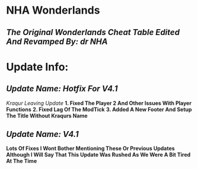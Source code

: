 # **NHA Wonderlands**
## *The Original Wonderlands Cheat Table Edited And Revamped By: dr NHA*

# **Update Info:**
## *Update Name: Hotfix For V4.1*
*Kraqur Leaving Update*
**1. Fixed The Player 2 And Other Issues With Player Functions**
**2. Fixed Lag Of The ModTick**
**3. Added A New Footer And Setup The Title Without Kraqurs Name**


## *Update Name: V4.1*
**Lots Of Fixes I Wont Bother Mentioning These Or Previous Updates**
**Although I Will Say That This Update Was Rushed As We Were A Bit Tired At The Time**

